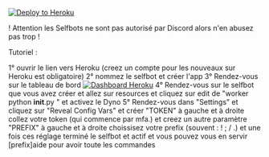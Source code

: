 [![Deploy to Heroku](https://www.herokucdn.com/deploy/button.svg)](https://heroku.com/deploy) 


! Attention les Selfbots ne sont pas autorisé par Discord alors n'en abusez pas trop ! 

Tutoriel :

1° ouvrir le lien vers Heroku (creez un compte pour les nouveaux sur Heroku est obligatoire)
2° nommez le selfbot et créer l'app 
3° Rendez-vous sur le tableau de bord [![Dashboard Heroku](https://www1.assets.heroku.com/assets/dynos/dyno-dashboard-15bdadc6e59fd3ddacaf546cc055808a0ec56db654aaa03c15639ed0217d2efa.png)](https://dashboard.heroku.com/apps)
4° Rendez-vous sur le selfbot que vous avez créer et allez sur resources et cliquez sur edit de "worker python __init__.py " et activez le Dyno
5° Rendez-vous dans "Settings" et cliquez sur "Reveal Config Vars" et créer "TOKEN" à gauche et à droite collez votre token (qui commence par mfa.) et creez un autre paramètre "PREFIX" à gauche et à droite choissisez votre prefix (souvent : ! ; / .) et une fois ces réglage terminé le selfbot et actif et vous pouvez vous en servir [prefix]aide pour avoir toute les commandes  
